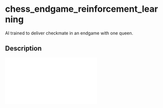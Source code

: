 # chess_endgame_reinforcement_learning
AI trained to deliver checkmate in an endgame with one queen.

## Description

![game](trained_game.pgn)





